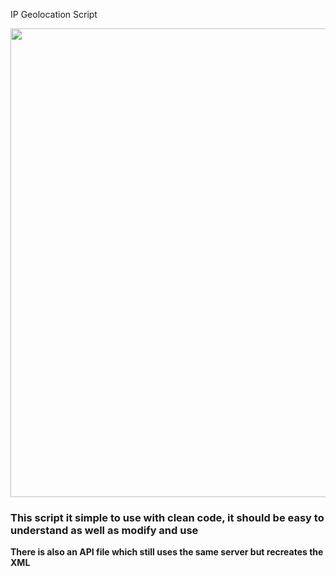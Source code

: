 IP Geolocation Script
<p align="center">
  <img src="http://i.imgur.com/qGWpFlc.png" width="750"/>
</p>

<h3>This script it simple to use with clean code, it should be easy to understand as well as modify and use</h3>
<b>There is also an API file which still uses the same server but recreates the XML</b>
